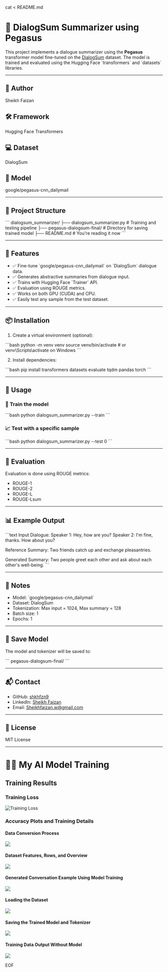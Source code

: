 cat <<EOF > README.md

# 🧠 DialogSum Summarizer using Pegasus

This project implements a dialogue summarizer using the **Pegasus** transformer model fine-tuned on the [DialogSum](https://huggingface.co/datasets/knkarthick/dialogsum) dataset. The model is trained and evaluated using the Hugging Face \`transformers\` and \`datasets\` libraries.

---

## 🔧 Author

Sheikh Faizan

## 🛠️ Framework

Hugging Face Transformers

## 💻 Dataset

DialogSum

## 🤖 Model

google/pegasus-cnn_dailymail

---

## 📁 Project Structure

\`\`\`
dialogsum_summarizer/
├── dialogsum_summarizer.py # Training and testing pipeline
├── pegasus-dialogsum-final/ # Directory for saving trained model
├── README.md # You're reading it now
\`\`\`

---

## 📌 Features

- ✅ Fine-tune \`google/pegasus-cnn_dailymail\` on \`DialogSum\` dialogue data.
- ✅ Generates abstractive summaries from dialogue input.
- ✅ Trains with Hugging Face \`Trainer\` API.
- ✅ Evaluation using ROUGE metrics.
- ✅ Works on both GPU (CUDA) and CPU.
- ✅ Easily test any sample from the test dataset.

---

## 📦 Installation

1. Create a virtual environment (optional):

\`\`\`bash
python -m venv venv
source venv/bin/activate # or venv\\Scripts\\activate on Windows
\`\`\`

2. Install dependencies:

\`\`\`bash
pip install transformers datasets evaluate tqdm pandas torch
\`\`\`

---

## 🚀 Usage

### 🔧 Train the model

\`\`\`bash
python dialogsum_summarizer.py --train
\`\`\`

### 📈 Test with a specific sample

\`\`\`bash
python dialogsum_summarizer.py --test 0
\`\`\`

---

## 🧪 Evaluation

Evaluation is done using ROUGE metrics:

- ROUGE-1
- ROUGE-2
- ROUGE-L
- ROUGE-Lsum

---

## 📊 Example Output

\`\`\`text
Input Dialogue:
Speaker 1: Hey, how are you?
Speaker 2: I'm fine, thanks. How about you?

Reference Summary:
Two friends catch up and exchange pleasantries.

Generated Summary:
Two people greet each other and ask about each other's well-being.
\`\`\`

---

## 📌 Notes

- Model: \`google/pegasus-cnn_dailymail\`
- Dataset: DialogSum
- Tokenization: Max input = 1024, Max summary = 128
- Batch size: 1
- Epochs: 1

---

## 📂 Save Model

The model and tokenizer will be saved to:

\`\`\`
pegasus-dialogsum-final/
\`\`\`

---

## 📬 Contact

- GitHub: [shkhfzn9](https://github.com/shkhfzn9)
- LinkedIn: [Sheikh Faizan](https://www.linkedin.com/in/sheikh-faizan-4a9a29326/)
- Email: Sheikhfaizan.w@gmail.com

---

## 📜 License

MIT License

---

# 🏋️‍♂️ My AI Model Training

## Training Results

### Training Loss

![Training Loss](Screenshot/trainingLoss.png)

### Accuracy Plots and Training Details

#### Data Conversion Process

![](Screenshot/dataConverstion.png)

#### Dataset Features, Rows, and Overview

![](Screenshot/datasetFeaturesRowsEtc.png)

#### Generated Conversation Example Using Model Training

![](Screenshot/generatedConversationUsingModelTraining.png)

#### Loading the Dataset

![](Screenshot/LoadingDataSet.png)

#### Saving the Trained Model and Tokenizer

![](Screenshot/SavingTheTrainingModelAndTokenizer.png)

#### Training Data Output Without Model

![](Screenshot/traingDataOutPutWithoutModel.png)

EOF
